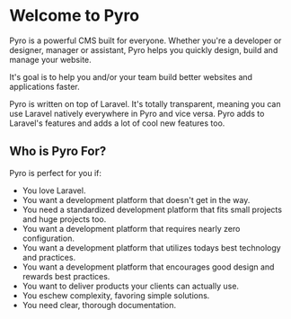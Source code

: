 # Welcome to Pyro

Pyro is a powerful CMS built for everyone. Whether you're a developer or designer, manager or assistant, Pyro helps you quickly design, build and manage your website.

It's goal is to help you and/or your team build better websites and applications faster.

Pyro is written on top of Laravel. It's totally transparent, meaning you can use Laravel natively everywhere in Pyro and vice versa. Pyro adds to Laravel's features and adds a lot of cool new features too.

## Who is Pyro For?

Pyro is perfect for you if:

- You love Laravel.
- You want a development platform that doesn't get in the way.
- You need a standardized development platform that fits small projects and huge projects too.
- You want a development platform that requires nearly zero configuration.
- You want a development platform that utilizes todays best technology and practices.
- You want a development platform that encourages good design and rewards best practices.
- You want to deliver products your clients can actually use.
- You eschew complexity, favoring simple solutions.
- You need clear, thorough documentation.
